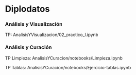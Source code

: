 # Diplodatos

### Análisis y Visualización
TP: AnalisisYVisualizacion/02_practico_I.ipynb

### Análisis y Curación
TP Limpieza: AnalisisYCuracion/notebooks/Limpieza.ipynb

TP Tablas: AnalisisYCuracion/notebooks/Ejercicio-tablas.ipynb
